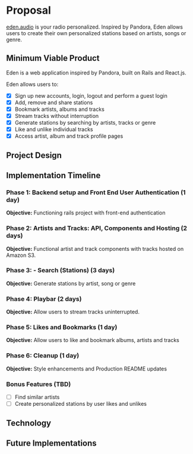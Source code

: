 # Proposal
[eden.audio][eden] is your radio personalized. Inspired by Pandora,
Eden allows users to create their own personalized stations based on artists, songs or genre.

## Minimum Viable Product
Eden is a web application inspired by Pandora, built on Rails and React.js.

Eden allows users to:

- [x] Sign up new accounts, login, logout and perform a guest login
- [x] Add, remove and share stations
- [x] Bookmark artists, albums and tracks
- [x] Stream tracks without interruption
- [x] Generate stations by searching by artists, tracks or genre
- [x] Like and unlike individual tracks
- [x] Access artist, album and track profile pages

## Project Design

## Implementation Timeline

### Phase 1: Backend setup and Front End User Authentication (1 day)

**Objective:** Functioning rails project with front-end authentication

### Phase 2: Artists and Tracks: API, Components and Hosting (2 days)

**Objective:** Functional artist and track components with tracks hosted
on Amazon S3.

### Phase 3: - Search (Stations) (3 days)

**Objective:** Generate stations by artist, song or genre

### Phase 4: Playbar (2 days)

**Objective:** Allow users to stream tracks uninterrupted.

### Phase 5: Likes and Bookmarks (1 day)

**Objective:** Allow users to like and bookmark albums, artists and tracks

### Phase 6: Cleanup (1 day)

**Objective:** Style enhancements and Production README updates

### Bonus Features (TBD)
- [ ] Find similar artists
- [ ] Create personalized stations by user likes and unlikes

## Technology

## Future Implementations

[eden]: http://eden.audio
